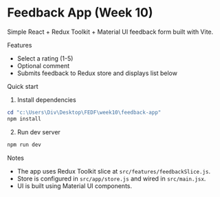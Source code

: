 # Feedback App (Week 10)

Simple React + Redux Toolkit + Material UI feedback form built with Vite.

Features
- Select a rating (1-5)
- Optional comment
- Submits feedback to Redux store and displays list below

Quick start

1. Install dependencies

```powershell
cd "c:\Users\Div\Desktop\FEDF\week10\feedback-app"
npm install
```

2. Run dev server

```powershell
npm run dev
```

Notes
- The app uses Redux Toolkit slice at `src/features/feedbackSlice.js`.
- Store is configured in `src/app/store.js` and wired in `src/main.jsx`.
- UI is built using Material UI components.
